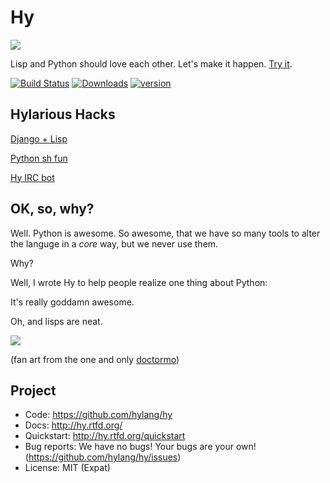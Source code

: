 Hy
==

![](https://raw.github.com/hylang/shyte/18f6925e08684b0e1f52b2cc2c803989cd62cd91/imgs/xkcd.png)

Lisp and Python should love each other. Let's make it happen. [Try it](http://try-hy.appspot.com/).

[![Build Status](https://travis-ci.org/hylang/hy.png?branch=master)](https://travis-ci.org/hylang/hy)
[![Downloads](https://pypip.in/d/hy/badge.png)](https://crate.io/packages/hy)
[![version](https://pypip.in/v/hy/badge.png)](https://crate.io/packages/hy)


Hylarious Hacks
---------------

[Django + Lisp](https://github.com/paultag/djlisp/tree/master/djlisp)

[Python sh fun](https://twitter.com/paultag/status/314925996442796032)

[Hy IRC bot](https://github.com/hylang/hygdrop)


OK, so, why?
------------

Well. Python is awesome. So awesome, that we have so many tools to alter the
languge in a *core* way, but we never use them.

Why?

Well, I wrote Hy to help people realize one thing about Python:

It's really goddamn awesome.

Oh, and lisps are neat.

![](http://i.imgur.com/QbPMXTN.png)

(fan art from the one and only [doctormo](http://doctormo.deviantart.com/art/Cuddles-the-Hacker-372184766))

Project
-------

* Code: https://github.com/hylang/hy
* Docs: http://hy.rtfd.org/
* Quickstart: http://hy.rtfd.org/quickstart
* Bug reports: We have no bugs! Your bugs are your own! (https://github.com/hylang/hy/issues)
* License: MIT (Expat)
